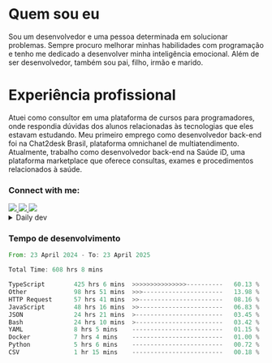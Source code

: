 # Quem sou eu
Sou um desenvolvedor e uma pessoa determinada em solucionar problemas. Sempre procuro melhorar minhas habilidades com programação e tenho me dedicado a desenvolver minha inteligência emocional. Além de ser desenvolvedor, também sou pai, filho, irmão e marido.

# Experiência profissional
Atuei como consultor em uma plataforma de cursos para programadores, onde respondia dúvidas dos alunos relacionadas às tecnologias que eles estavam estudando.
Meu primeiro emprego como desenvolvedor back-end foi na Chat2desk Brasil, plataforma omnichanel de multiatendimento.
Atualmente, trabalho como desenvolvedor back-end na Saúde iD, uma plataforma marketplace que oferece consultas, exames e procedimentos relacionados à saúde.

### Connect with me:
<a href="https://www.linkedin.com/in/theusmoreira" target="_blank" >
<img src="https://img.shields.io/badge/linkedin-%230077B5.svg?&style=for-the-badge&logo=linkedin&logoColor=white ">
</a>
<a href="https://www.instagram.com/matheus.s.moreira/" target="_blank">
<img src="https://img.shields.io/badge/instagram-%23E4405F.svg?&style=for-the-badge&logo=instagram&logoColor=white">
</a>
<a href="mailto:matheussm301@gmail.com"  target="_blank">
<img src="https://img.shields.io/badge/gmail-%23E4405F.svg?&style=for-the-badge&logo=gmail&logoColor=white">
</a>


<details>
  <summary>Daily dev </summary>
<p>
  <a href="https://app.daily.dev/matheussantos"><img src="https://github.com/matheus-santos-moreira/matheus-santos-moreira/blob/master/devcard.svg" width="200" alt="Matheus Santos's Dev Card"/></a>
 </p>
</details>

<h3>Tempo de desenvolvimento</h3>

<!--START_SECTION:waka-->

```rust
From: 23 April 2024 - To: 23 April 2025

Total Time: 608 hrs 8 mins

TypeScript        425 hrs 6 mins  >>>>>>>>>>>>>>>----------   60.13 %
Other             98 hrs 51 mins  >>>----------------------   13.98 %
HTTP Request      57 hrs 41 mins  >>-----------------------   08.16 %
JavaScript        48 hrs 16 mins  >>-----------------------   06.83 %
JSON              24 hrs 21 mins  >------------------------   03.45 %
Bash              24 hrs 10 mins  >------------------------   03.42 %
YAML              8 hrs 5 mins    -------------------------   01.15 %
Docker            7 hrs 4 mins    -------------------------   01.00 %
Python            5 hrs 6 mins    -------------------------   00.72 %
CSV               1 hr 15 mins    -------------------------   00.18 %
```

<!--END_SECTION:waka-->
